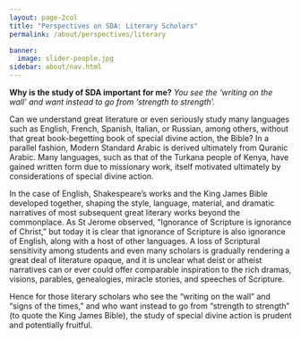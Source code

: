 ```yaml
---
layout: page-2col
title: "Perspectives on SDA: Literary Scholars"
permalink: /about/perspectives/literary

banner:
  image: slider-people.jpg
sidebar: about/nav.html
---
```

**Why is the study of SDA important for me?**
*You see the ‘writing on the wall’ and want instead to go from ‘strength to strength’.*

Can we understand great literature or even seriously study many languages such as English, French, Spanish, Italian, or Russian, among others, without that great book-begetting book of special divine action, the Bible? In a parallel fashion, Modern Standard Arabic is derived ultimately from Quranic Arabic. Many languages, such as that of the Turkana people of Kenya, have gained written form due to missionary work, itself motivated ultimately by considerations of special divine action.

In the case of English, Shakespeare’s works and the King James Bible developed together, shaping the style, language, material, and dramatic narratives of most subsequent great literary works beyond the commonplace. As St Jerome observed, “Ignorance of Scripture is ignorance of Christ,” but today it is clear that ignorance of Scripture is also ignorance of English, along with a host of other languages. A loss of Scriptural sensitivity among students and even many scholars is gradually rendering a great deal of literature opaque, and it is unclear what deist or atheist narratives can or ever could offer comparable inspiration to the rich dramas, visions, parables, genealogies, miracle stories, and speeches of Scripture.

Hence for those literary scholars who see the “writing on the wall” and “signs of the times,” and who want instead to go from “strength to strength” (to quote the King James Bible), the study of special divine action is prudent and potentially fruitful.

